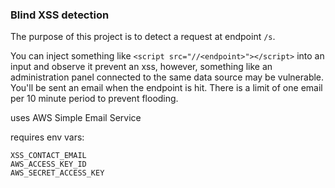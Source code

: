 ### Blind XSS detection

The purpose of this project is to detect a request at endpoint ```/s```.

You can inject something like ```<script src="//<endpoint>"></script>``` into an input and observe it prevent an xss, however, something like an administration panel connected to the same data source may be vulnerable. You'll be sent an email when the endpoint is hit. There is a limit of one email per 10 minute period to prevent flooding.

 uses AWS Simple Email Service

 requires env vars:

 ```
 XSS_CONTACT_EMAIL
 AWS_ACCESS_KEY_ID
 AWS_SECRET_ACCESS_KEY
 ```